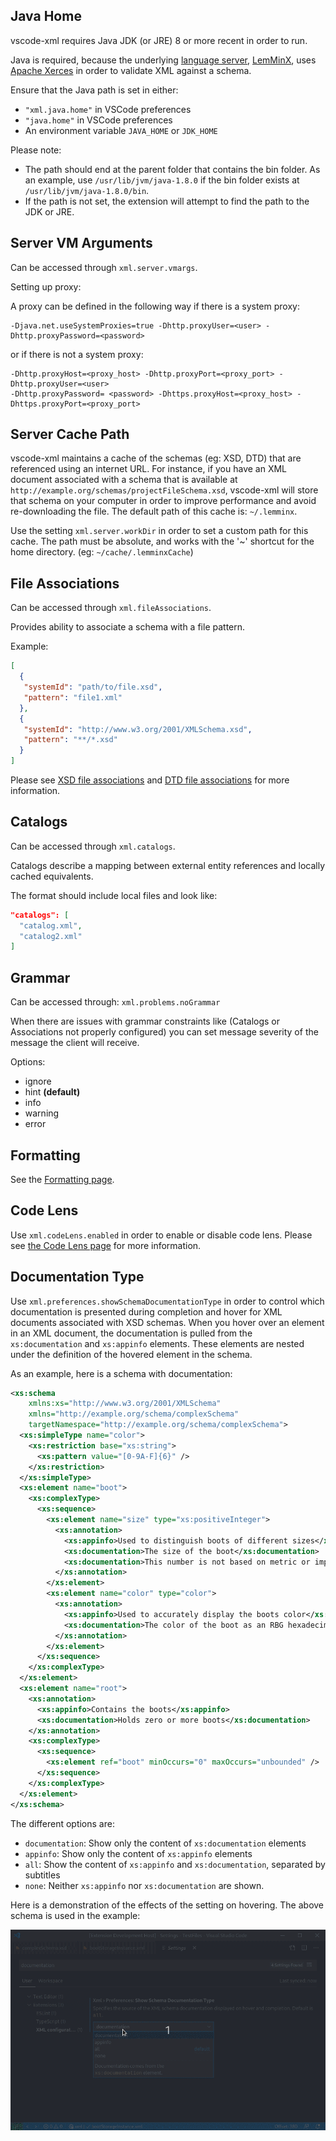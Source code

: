 ## Java Home

  vscode-xml requires Java JDK (or JRE) 8 or more recent in order to run.

  Java is required, because the underlying [language server](https://microsoft.github.io/language-server-protocol/), [LemMinX](https://github.com/eclipse/lemminx), uses [Apache Xerces](https://xerces.apache.org/) in order to validate XML against a schema.

  Ensure that the Java path is set in either:
  * `"xml.java.home"` in VSCode preferences
  * `"java.home"` in VSCode preferences
  * An environment variable `JAVA_HOME` or `JDK_HOME`

  Please note:
  * The path should end at the parent folder that contains the bin folder. As an example, use `/usr/lib/jvm/java-1.8.0` if the bin folder exists at `/usr/lib/jvm/java-1.8.0/bin`.
  * If the path is not set, the extension will attempt to find the path to the JDK or JRE.

## Server VM Arguments

  Can be accessed through `xml.server.vmargs`.

  Setting up proxy:

  A proxy can be defined in the following way if there is a system proxy:

  ```
  -Djava.net.useSystemProxies=true -Dhttp.proxyUser=<user> -Dhttp.proxyPassword=<password>
  ```

   or if there is not a system proxy:

  ```
  -Dhttp.proxyHost=<proxy_host> -Dhttp.proxyPort=<proxy_port> -Dhttp.proxyUser=<user>
  -Dhttp.proxyPassword= <password> -Dhttps.proxyHost=<proxy_host> -Dhttps.proxyPort=<proxy_port>
  ```

## Server Cache Path

  vscode-xml maintains a cache of the schemas (eg: XSD, DTD) that are referenced using an internet URL.
  For instance, if you have an XML document associated with a schema that is available at `http://example.org/schemas/projectFileSchema.xsd`,
  vscode-xml will store that schema on your computer in order to improve performance and avoid re-downloading the file.
  The default path of this cache is: `~/.lemminx`.

  Use the setting `xml.server.workDir` in order to set a custom path for this cache.
  The path must be absolute, and works with the '~' shortcut for the home directory.
  (eg: `~/cache/.lemminxCache`)

## File Associations

  Can be accessed through `xml.fileAssociations`.

  Provides ability to associate a schema with a file pattern.

  Example:
  ```json
  [
    {
     "systemId": "path/to/file.xsd",
     "pattern": "file1.xml"
    },
    {
     "systemId": "http://www.w3.org/2001/XMLSchema.xsd",
     "pattern": "**/*.xsd"
    }
  ]
  ```

  Please see [XSD file associations](Validation#xml-file-association-with-xsd) and [DTD file associations](Validation#xml-file-association-with-dtd) for more information.

## Catalogs

  Can be accessed through `xml.catalogs`.

  Catalogs describe a mapping between external entity references and locally cached equivalents.

  The format should include local files and look like:

  ```json
  "catalogs": [
    "catalog.xml",
    "catalog2.xml"
  ]
  ```
## Grammar

  Can be accessed through: `xml.problems.noGrammar`

  When there are issues with grammar constraints like (Catalogs or Associations not properly configured)
  you can set message severity of the message the client will receive.

  Options:

*  ignore
*  hint **(default)**
*  info
*  warning
*  error

## Formatting

See the [Formatting page](Formatting#formatting).

## Code Lens

Use `xml.codeLens.enabled` in order to enable or disable code lens. Please see [the Code Lens page](CodeLens#code-lens) for more information.

## Documentation Type

Use `xml.preferences.showSchemaDocumentationType` in order to control which documentation is presented during completion and hover for XML documents associated with XSD schemas.
When you hover over an element in an XML document, the documentation is pulled from the `xs:documentation` and `xs:appinfo` elements. These elements are nested under the definition of the hovered element in the schema.

As an example, here is a schema with documentation:

```xml
<xs:schema
    xmlns:xs="http://www.w3.org/2001/XMLSchema"
    xmlns="http://example.org/schema/complexSchema"
    targetNamespace="http://example.org/schema/complexSchema">
  <xs:simpleType name="color">
    <xs:restriction base="xs:string">
      <xs:pattern value="[0-9A-F]{6}" />
    </xs:restriction>
  </xs:simpleType>
  <xs:element name="boot">
    <xs:complexType>
      <xs:sequence>
        <xs:element name="size" type="xs:positiveInteger">
          <xs:annotation>
            <xs:appinfo>Used to distinguish boots of different sizes</xs:appinfo>
            <xs:documentation>The size of the boot</xs:documentation>
            <xs:documentation>This number is not based on metric or imperial units of measurement</xs:documentation>
          </xs:annotation>
        </xs:element>
        <xs:element name="color" type="color">
          <xs:annotation>
            <xs:appinfo>Used to accurately display the boots color</xs:appinfo>
            <xs:documentation>The color of the boot as an RBG hexadecimal number</xs:documentation>
          </xs:annotation>
        </xs:element>
      </xs:sequence>
    </xs:complexType>
  </xs:element>
  <xs:element name="root">
    <xs:annotation>
      <xs:appinfo>Contains the boots</xs:appinfo>
      <xs:documentation>Holds zero or more boots</xs:documentation>
    </xs:annotation>
    <xs:complexType>
      <xs:sequence>
        <xs:element ref="boot" minOccurs="0" maxOccurs="unbounded" />
      </xs:sequence>
    </xs:complexType>
  </xs:element>
</xs:schema>
```

The different options are:
 * `documentation`: Show only the content of `xs:documentation` elements
 * `appinfo`: Show only the content of `xs:appinfo` elements
 * `all`: Show the content of `xs:appinfo` and `xs:documentation`, separated by subtitles
 * `none`: Neither `xs:appinfo` nor `xs:documentation` are shown.

Here is a demonstration of the effects of the setting on hovering. The above schema is used in the example:

![Changing the documentation type setting changes which text the hover shows when hovering over an element that is in a schema document](./images/Preferences/HoverDocumentationQuickDemo.gif)

